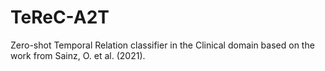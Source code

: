 # TeReC-A2T
Zero-shot Temporal Relation classifier in the Clinical domain based on the work from Sainz, O. et al. (2021). 
